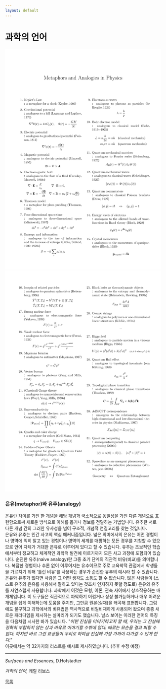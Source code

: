 ```yaml
---
layout: default
---
```

# 과학의 언어

![1](250119_페이지_1.png)
![2](./250119_페이지_2.png)


### 은유(metaphor)와 유추(analogy)
은유란 차이를 가진 한 개념을 해당 개념과 국소적으로 동일성을 가진 다른 개념으로 표현함으로써 새로운 방식으로 이해를 돕거나 정보를 전달하는 기법입니다. 유추란 서로 다른 개념 간의 그러한 유사성을 넘어 구조적, 개념적 연결고리를 찾는 것입니다.  
은유와 유추는 인간 사고의 핵심 메커니즘입니다. 넓은 의미에서의 은유는 어떤 경험이나 영역에 익히 알고 있는 경험이나 영역의 세계를 매핑하는 모든 경우를 지칭할 수 있으므로 언어 자체가 거대한 은유로 이루어져 있다고 할 수 있습니다. 유추는 초보적인 학습에서부터 정교하고 체계적인 과학적 발견에 이르기까지 모든 사고 과정에 포함되어 있습니다. 순진한 유추(naive analogy)란 그중 초기 단계의 직관적 비유(비교)를 의미합니다. 복잡한 경험이나 추론 없이 이루어지는 유추이므로 주로 교육학적 관점에서 학생들을 가르치기 위해 '틀린 비유'를 사용하는 경우가 순진한 유추의 예시라 할 수 있습니다.   
은유와 유추가 없다면 사람은 그 어떤 생각도 소통도 할 수 없습니다. 많은 사람들이 (스스로 유추와 은유를 사용해서 말하고 있다는 것조차 인지하지 못할 정도로) 은유와 유추를 자연스럽게 사용합니다. 과학에서 이것은 모형, 이론, 관측 사이에서 상호작용하는 매개체입니다. 이 도구들은 직관적으로 파악하기 어렵거나 상상 불가능하거나 매우 어려운 개념을 쉽게 이해하는데 도움을 주지만, 그만큼 원본(실재)을 왜곡해 표현합니다. 그럼에도 불구하고 과학에서의 비유법은 역사적으로 비일비재하게 사용되어 왔으며 종종 새로운 패러다임을 제시하는 실마리가 되기도 했습니다. 닐스 보어는 이러한 언어의 특징을 다음처럼 시사한 바가 있습니다. *"어떤 진실을 이야기하고자 할 때, 우리는 그 진실에 정확히 부합하지 않는 상과 비유로 이야기할 수밖에 없다. 때로는 모순을 결코 피할 수 없다. 하지만 바로 그런 표상들이 우리로 하여금 진실에 가장 가까이 다가갈 수 있게 한다."*  
이곳에서는 약 32가지의 리스트를 예시로 제시하였습니다. (추후 수정 예정)   

-----
*Surfaces and Essences*, D.Hofstadter

*과학의 언어*, 캐럴 리브스

<div class="pagination">
  <a href="{{ '/List/SM/sm.html' | relative_url }}" class="prev-button">목록</a>
</div>